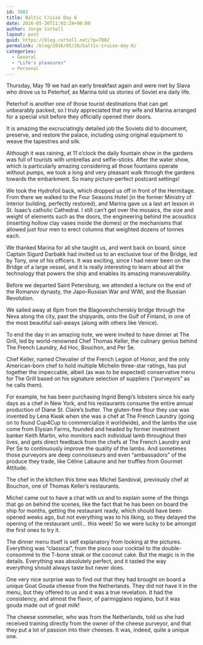 ```yaml
---
id: 7882
title: Baltic Cruise Day 6
date: 2016-05-26T11:02:24+00:00
author: Jorge Cortell
layout: post
guid: https://blog.cortell.net/?p=7882
permalink: /blog/2016/05/26/baltic-cruise-day-6/
categories:
  - General
  - "Life's pleasures"
  - Personal
---
```

Thursday, May 19 we had an early breakfast again and were met by Slava who drove us to Peterhof, as Marina told us stories of Soviet era daily life.

Peterhof is another one of those tourist destinations that can get unbearably packed, so I truly appreciated that my wife and Marina arranged for a special visit before they officially opened their doors.

It is amazing the excruciatingly detailed job the Soviets did to document, preserve, and restore the palace, including using original equipment to weave the tapestries and silk.

Although it was raining, at 11 o’clock the daily fountain show in the gardens was full of tourists with umbrellas and selfie-sticks. After the water show, which is particularly amazing considering all those fountains operate without pumps, we took a long and very pleasant walk through the gardens towards the embarkment. So many picture-perfect postcard settings!

We took the Hydrofoil back, which dropped us off in front of the Hermitage. From there we walked to the Four Seasons Hotel (in the former Ministry of Interior building, perfectly restored), and Marina gave us a last art lesson in St. Isaac’s catholic Cathedral. I still can’t get over the mosaics, the size and weight of elements such as the doors, the engineering behind the acoustics (inserting hollow clay vases inside the domes) or the mechanisms that allowed just four men to erect columns that weighted dozens of tonnes each.

We thanked Marina for all she taught us, and went back on board, since Captain Sigurd Darbakk had invited us to an exclusive tour of the Bridge, led by Tony, one of his officers. It was exciting, since I had never been on the Bridge of a large vessel, and it is really interesting to learn about all the technology that powers the ship and enables its amazing maneuverability.

Before we departed Saint Petersburg, we attended a lecture on the end of the Romanov dynasty, the Japo-Russian War and WWI, and the Russian Revolution.

We sailed away at 6pm from the Blagoveshchenskiy bridge through the Neva along the city, past the shipyards, onto the Gulf of Finland, in one of the most beautiful sail-aways (along with others like Venice).

To end the day in an amazing note, we were invited to have dinner at The Grill, led by world-renowned Chef Thomas Keller, the culinary genius behind The French Laundry, Ad Hoc, Bouchon, and Per Se.

Chef Keller, named Chevalier of the French Legion of Honor, and the only American-born chef to hold multiple Michelin three-star ratings, has put together the impeccable, albeit (as was to be expected) conservative menu for The Grill based on his signature selection of suppliers (“purveyors” as he calls them).

For example, he has been purchasing Ingrid Bengi’s lobsters since his early days as a chef in New York, and his restaurants consume the entire annual production of Diane St. Claire’s butter. The gluten-free flour they use was invented by Lena Kwak when she was a chef at The French Laundry (going on to found Cup4Cup to commercialize it worldwide), and the lambs the use come from Elysian Farms, founded and headed by former investment banker Keith Martin, who monitors each individual lamb throughout their lives, and gets direct feedback from the chefs at The French Laundry and Per Se to continuously improve the quality of the lambs. And sometimes those purveyors are deep connoisseurs and even “ambassadors” of the produce they trade, like Céline Labaune and her truffles from Gourmet Attitude.

The chef in the kitchen this time was Michel Sandoval, previously chef at Bouchon, one of Thomas Keller’s restaurants.

Michel came out to have a chat with us and to explain some of the things that go on behind the scenes, like the fact that he has been on board the ship for months, getting the restaurant ready, which should have been opened weeks ago, but not everything was to his liking, so they delayed the opening of the restaurant until… this week! So we were lucky to be amongst the first ones to try it.

The dinner menu itself is self explanatory from looking at the pictures. Everything was “classical”, from the pisco sour cocktail to the double-consommé to the T-bone steak or the coconut cake. But the magic is in the details. Everything was absolutely perfect, and it tasted the way everything should always taste but never does.

One very nice surprise was to find out that they had brought on board a unique Goat Gouda cheese from the Netherlands. They did not have it in the menu, but they offered to us and it was a true revelation. It had the consistency, and almost the flavor, of parmiggiano regiano, but it was gouda made out of goat milk!

The cheese sommelier, who was from the Netherlands, told us she had received training directly from the owner of the cheese purveyor, and that they put a lot of passion into their cheeses. It was, indeed, quite a unique one.